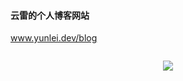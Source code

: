 #### 云雷的个人博客网站
www.yunlei.dev/blog

<div style="display:flex;justify-content:center;flex-direction:row;width=800px;">
		<p><img src="https://upload.cc/i1/2020/03/14/aWjE2U.png"/></p>
</div>
